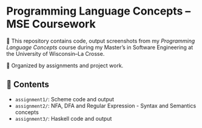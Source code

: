 # Programming Language Concepts – MSE Coursework

🧠 This repository contains code, output screenshots from my *Programming Language Concepts* course during my Master’s in Software Engineering at the University of Wisconsin–La Crosse.

📁 Organized by assignments and project work.

## 📂 Contents
- `assignment1/`: Scheme code and output
- `assignment2/`: NFA, DFA and Regular Expression - Syntax and Semantics concepts
- `assignment3/`: Haskell code and output

